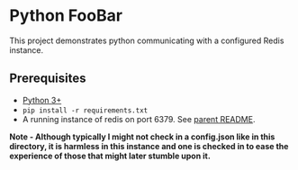# Python FooBar

This project demonstrates python communicating with a configured Redis instance. 

## Prerequisites

- [Python 3+](https://www.python.org/downloads/)
- `pip install -r requirements.txt`
- A running instance of redis on port 6379. See [parent README](../README.md).

**Note - Although typically I might not check in a config.json like in this directory, it is harmless in this instance and one is checked in to ease the experience of those that might later stumble upon it.**
